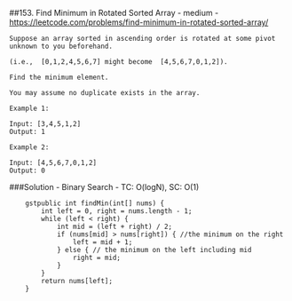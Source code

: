 ##153. Find Minimum in Rotated Sorted Array - medium - https://leetcode.com/problems/find-minimum-in-rotated-sorted-array/
```
Suppose an array sorted in ascending order is rotated at some pivot unknown to you beforehand.

(i.e.,  [0,1,2,4,5,6,7] might become  [4,5,6,7,0,1,2]).

Find the minimum element.

You may assume no duplicate exists in the array.

Example 1:

Input: [3,4,5,1,2] 
Output: 1

Example 2:

Input: [4,5,6,7,0,1,2]
Output: 0
```
###Solution - Binary Search - TC: O(logN), SC: O(1)
```
    gstpublic int findMin(int[] nums) {
        int left = 0, right = nums.length - 1;
        while (left < right) {
            int mid = (left + right) / 2;
            if (nums[mid] > nums[right]) { //the minimum on the right
                left = mid + 1;
            } else { // the minimum on the left including mid
                right = mid;
            }
        }
        return nums[left];
    }
```